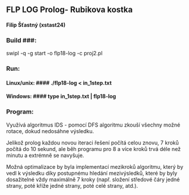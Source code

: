 ## FLP LOG Prolog- Rubikova kostka
#### Filip Šťastný (xstast24)

### Build ###:
swipl -q -g start -o flp18-log -c proj2.pl

### Run: ###
#### Linux/unix: #### ./flp18-log < in_1step.txt
#### Windows: #### type in_1step.txt | flp18-log

### Program: ###
Využívá algoritmus IDS - pomocí DFS algoritmu zkouší všechny možné rotace, dokud
nedosáhne výsledku.

Jelikož prolog každou novou iteraci řešení počítá celou znovu, 7 kroků počítá do 10 sekund,
ale běh programu pro 8 a více kroků trvá déle než minutu a extrémně se navyšuje.

Možná optimalizace by byla implementací mezikroků algoritmu, který by vedl k výsledku díky
postupnému hledání mezivýsledků, které by byly dosažitelné vždy maximálně 7 kroky (např. složení
středové čáry jedné strany, poté kříže jedné strany, poté celé strany, atd.).
